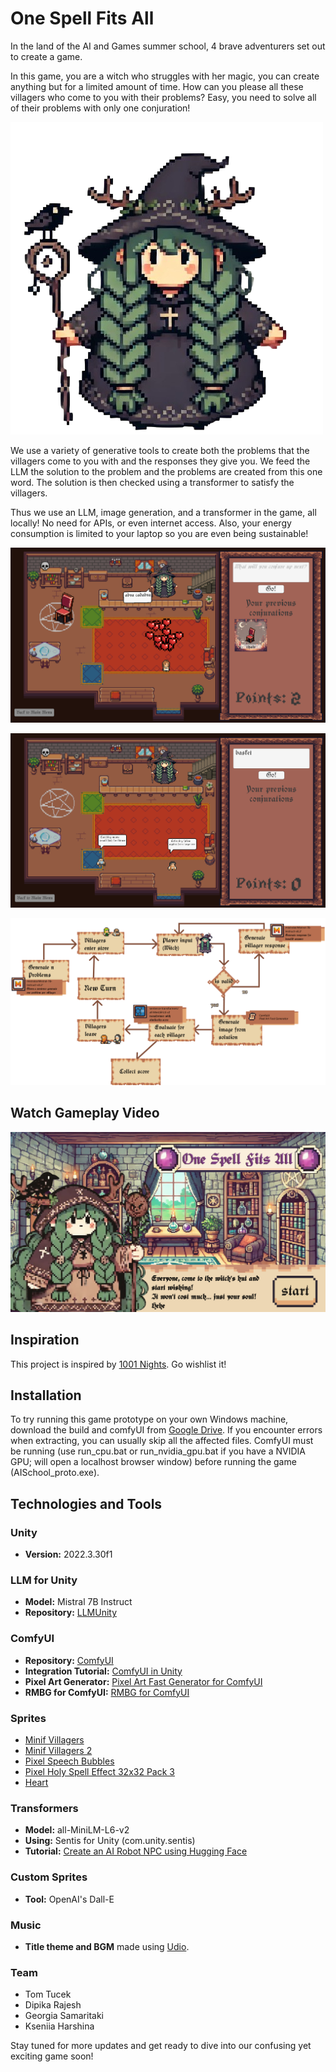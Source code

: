 # One Spell Fits All

In the land of the AI and Games summer school, 4 brave adventurers set out to create a game.

In this game, you are a witch who struggles with her magic, you can create anything but for a limited amount of time. How can you please all these villagers who come to you with their problems? Easy, you need to solve all of their problems with only one conjuration!

![Confusing Game](AISchool_proto/Assets/theWitch.png)

We use a variety of generative tools to create both the problems that the villagers come to you with and the responses they give you. We feed the LLM the solution to the problem and the problems are created from this one word. The solution is then checked using a transformer to satisfy the villagers. 

Thus we use an LLM, image generation, and a transformer in the game, all locally! No need for APIs, or even internet access. Also, your energy consumption is limited to your laptop so you are even being sustainable!

![Confusing Game](AISchool_proto/Assets/screenshot1.png)

![Confusing Game](AISchool_proto/Assets/screenshot2.png)

![Confusing Game](AISchool_proto/Assets/Diagram3.png)

## Watch Gameplay Video

[![Watch Gameplay Video](AISchool_proto/Assets/mainMenuTitle.png)](https://drive.google.com/file/d/114aF9KIyQ6aO25MOnVwUWmxYPfBPUOM9/view?usp=sharing)

## Inspiration

This project is inspired by [1001 Nights](https://store.steampowered.com/app/2542850/1001_Nights/). Go wishlist it!

## Installation

To try running this game prototype on your own Windows machine, download the build and comfyUI from [Google Drive](https://drive.google.com/drive/folders/1YAnjl1KG_ZvT9JOt1wpmFi9slwCxUjEV?usp=sharing). If you encounter errors when extracting, you can usually skip all the affected files. ComfyUI must be running (use run_cpu.bat or run_nvidia_gpu.bat if you have a NVIDIA GPU; will open a localhost browser window) before running the game (AISchool_proto.exe).

## Technologies and Tools

### Unity
- **Version:** 2022.3.30f1

### LLM for Unity
- **Model:** Mistral 7B Instruct
- **Repository:** [LLMUnity](https://github.com/undreamai/LLMUnity)

### ComfyUI
- **Repository:** [ComfyUI](https://github.com/comfyanonymous/ComfyUI)
- **Integration Tutorial:** [ComfyUI in Unity](https://www.youtube.com/watch?v=iJUhw5hTiVI)
- **Pixel Art Generator:** [Pixel Art Fast Generator for ComfyUI](https://openart.ai/workflows/megaaziib/pixel-art-fast-generator/XkwkHIWGhMLWxQuBIsd1)
- **RMBG for ComfyUI:** [RMBG for ComfyUI](https://github.com/ZHO-ZHO-ZHO/ComfyUI-BRIA_AI-RMBG/tree/main)

### Sprites
- [Minif Villagers](https://lyaseek.itch.io/minifvillagers)
- [Minif Villagers 2](https://lyaseek.itch.io/minifvillagers2)
- [Pixel Speech Bubbles](https://opengameart.org/content/pixel-speech-bubbles)
- [Pixel Holy Spell Effect 32x32 Pack 3](https://bdragon1727.itch.io/pixel-holy-spell-effect-32x32-pack-3)
- [Heart](https://gamedevshlok.itch.io/heartpack)

### Transformers
- **Model:** all-MiniLM-L6-v2
- **Using:** Sentis for Unity (com.unity.sentis)
- **Tutorial:** [Create an AI Robot NPC using Hugging Face](https://thomassimonini.substack.com/p/create-an-ai-robot-npc-using-hugging?r=dq5fg&triedRedirect=true)

### Custom Sprites
- **Tool:** OpenAI's Dall-E

### Music
- **Title theme and BGM** made using [Udio](https://www.udio.com/).

### Team 
- Tom Tucek
- Dipika Rajesh
- Georgia Samaritaki
- Kseniia Harshina 

Stay tuned for more updates and get ready to dive into our confusing yet exciting game soon!
